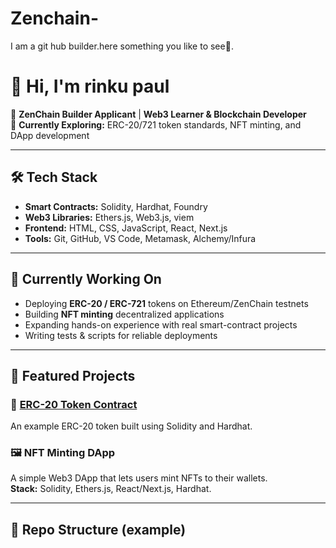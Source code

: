 # Zenchain-
I am a git hub builder.here something you like to see🫡.
<!-- README.md -->

<!-- Title / Intro -->
# 👋 Hi, I'm rinku paul

🚀 **ZenChain Builder Applicant** | **Web3 Learner & Blockchain Developer**  
🧪 **Currently Exploring:** ERC-20/721 token standards, NFT minting, and DApp development

---

## 🛠️ Tech Stack

- **Smart Contracts:** Solidity, Hardhat, Foundry  
- **Web3 Libraries:** Ethers.js, Web3.js, viem  
- **Frontend:** HTML, CSS, JavaScript, React, Next.js  
- **Tools:** Git, GitHub, VS Code, Metamask, Alchemy/Infura

---

## 🌱 Currently Working On

- Deploying **ERC-20 / ERC-721** tokens on Ethereum/ZenChain testnets  
- Building **NFT minting** decentralized applications  
- Expanding hands-on experience with real smart-contract projects  
- Writing tests & scripts for reliable deployments

---

## 🔗 Featured Projects

### 💎 [**ERC-20 Token Contract**](https://github.com/Rinku597/Zenchain-/commit/bcb89f6c15efc89028b849285692320e0fd4a6e4)
An example ERC-20 token built using Solidity and Hardhat.  

### 🖼️ NFT Minting DApp
A simple Web3 DApp that lets users mint NFTs to their wallets.  
**Stack:** Solidity, Ethers.js, React/Next.js, Hardhat.

---

## 📂 Repo Structure (example)

